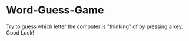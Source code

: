 # Word-Guess-Game
Try to guess which letter the computer is "thinking" of by pressing a key. Good Luck!
